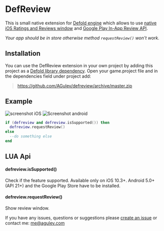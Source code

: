 # DefReview

This is small native extension for [Defold engine](http://www.defold.com) which allows to use [native iOS Ratings and Reviews window](https://developer.apple.com/ios/human-interface-guidelines/system-capabilities/ratings-and-reviews/) and [Google Play In-App Review API](https://developer.android.com/guide/playcore/in-app-review).

_Your app should be in store otherwise method `requestReview()` won't work._

## Installation

You can use the DefReview extension in your own project by adding this project as a [Defold library dependency](http://www.defold.com/manuals/libraries/).
Open your game.project file and in the dependencies field under project add:

>https://github.com/AGulev/defreview/archive/master.zip

## Example
![screenshot iOS](https://cdn.rawgit.com/AGulev/defreview/50891dc0/example/example_image.png)
![Screenshot android](https://user-images.githubusercontent.com/2209596/95632078-26a1d400-0a85-11eb-8d34-e25ec25d8b29.png)
```lua
if (defreview and defreview.isSupported()) then
  defreview.requestReview()
else
  --do something else
end
```

## LUA Api
#### defreview.isSupported()
Check if the feature supported.
Available only on iOS 10.3+.
Android 5.0+ (API 21+) and the Google Play Store have to be installed.
#### defreview.requestReview()
Show review window.



If you have any issues, questions or suggestions please [create an issue](https://github.com/AGulev/DefVideoAds/issues) or contact me: me@agulev.com
